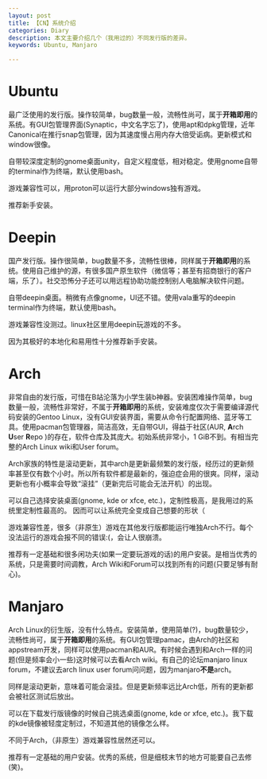 ```yaml
---
layout: post
title: 【CN】系统介绍
categories: Diary
description: 本文主要介绍几个（我用过的）不同发行版的差异。
keywords: Ubuntu, Manjaro

---
```


# Ubuntu

最广泛使用的发行版。操作较简单，bug数量一般，流畅性尚可，属于**开箱即用**的系统。有GUI包管理界面(Synaptic，中文名字忘了)，使用apt和dpkg管理，近年Canonical在推行snap包管理，因为其速度慢占用内存大倍受诟病。更新模式和window很像。

自带较深度定制的gnome桌面unity，自定义程度低，相对稳定。使用gnome自带的terminal作为终端，默认使用bash。

游戏兼容性可以，用proton可以运行大部分windows独有游戏。

推荐新手安装。

# Deepin

国产发行版。操作很简单，bug数量不多，流畅性很棒，同样属于**开箱即用**的系统。使用自己维护的源，有很多国产原生软件（微信等；甚至有招商银行的客户端，乐了）。社交恐怖分子还可以用远程协助功能控制别人电脑解决软件问题。

自带deepin桌面。稍微有点像gnome，UI还不错。使用vala重写的deepin terminal作为终端，默认使用bash。

游戏兼容性没测过。linux社区里用deepin玩游戏的不多。

因为其极好的本地化和易用性十分推荐新手安装。

# Arch

非常自由的发行版，可惜在B站沦落为小学生装b神器。安装困难操作简单，bug数量一般，流畅性非常好，不属于**开箱即用**的系统，安装难度仅次于需要编译源代码安装的Gentoo Linux，没有GUI安装界面，需要从命令行配置网络、蓝牙等工具。使用pacman包管理器，简洁高效，无自带GUI，得益于社区(AUR, **A**rch **U**ser **R**epo )的存在，软件仓库及其庞大。初始系统非常小，1 GiB不到。有相当完整的Arch Linux  wiki和User forum。

Arch家族的特性是滚动更新，其中arch是更新最频繁的发行版，经历过的更新频率甚至仅有数个小时。所以所有软件都是最新的，强迫症会用的很爽。同样，滚动更新也有小概率会导致“滚挂”（更新完后可能会无法开机）的出现。

可以自己选择安装桌面(gnome, kde or xfce, etc.)，定制性极高，是我用过的系统里定制性最高的。 因而可以让系统完全变成自己想要的形状（

游戏兼容性差，很多（非原生）游戏在其他发行版都能运行唯独Arch不行。每个没法运行的游戏会报不同的错误:(，会让人很崩溃。

推荐有一定基础和很多闲功夫(如果一定要玩游戏的话)的用户安装。是相当优秀的系统，只是需要时间调教，Arch Wiki和Forum可以找到所有的问题(只要足够有耐心)。

# Manjaro

Arch Linux的衍生版，没有什么特点。安装简单，使用简单(?)，bug数量较少，流畅性尚可，属于**开箱即用**的系统。有GUI包管理pamac，由Arch的社区和appstream开发，同样可以使用pacman和AUR。有时候会遇到和Arch一样的问题(但是频率会小一些)这时候可以去看Arch wiki。有自己的论坛manjaro linux forum，不建议去arch linux user forum问问题，因为manjaro**不是**arch。

同样是滚动更新，意味着可能会滚挂。但是更新频率远比Arch低，所有的更新都会被社区测试后放出。

可以在下载发行版镜像的时候自己挑选桌面(gnome, kde or xfce, etc.)。我下载的kde镜像被轻度定制过，不知道其他的镜像怎么样。

不同于Arch，（非原生）游戏兼容性居然还可以。

推荐有一定基础的用户安装。优秀的系统，但是细枝末节的地方可能要自己去修(笑)。

